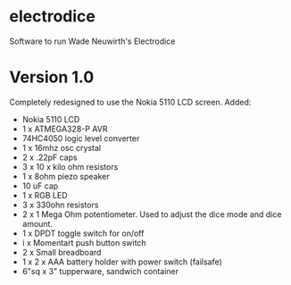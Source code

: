 electrodice
===========

Software to run Wade Neuwirth's Electrodice

Version 1.0
===========
Completely redesigned to use the Nokia 5110 LCD screen.
Added:
- Nokia 5110 LCD
- 1 x ATMEGA328-P AVR
- 74HC4050 logic level converter
- 1 x 16mhz osc crystal
- 2 x .22pF caps
- 3 x 10 x kilo ohm resistors
- 1 x 8ohm piezo speaker
- 10 uF cap
- 1 x RGB LED
- 3 x 330ohn resistors
- 2 x 1 Mega Ohm potentiometer. Used to adjust the dice mode and dice amount.
- 1 x DPDT toggle switch for on/off
- i x Momentart push button switch
- 2 x Small breadboard
- 1 x 2 x AAA battery holder with power switch (failsafe)
- 6"sq x 3" tupperware, sandwich container
